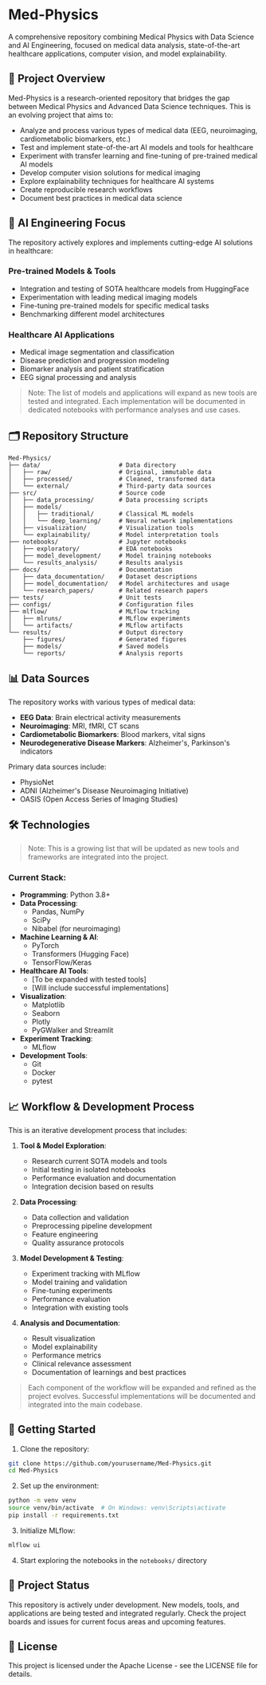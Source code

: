 # Med-Physics

A comprehensive repository combining Medical Physics with Data Science and AI Engineering, focused on medical data analysis, state-of-the-art healthcare applications, computer vision, and model explainability.

## 🎯 Project Overview

Med-Physics is a research-oriented repository that bridges the gap between Medical Physics and Advanced Data Science techniques. This is an evolving project that aims to:

- Analyze and process various types of medical data (EEG, neuroimaging, cardiometabolic biomarkers, etc.)
- Test and implement state-of-the-art AI models and tools for healthcare
- Experiment with transfer learning and fine-tuning of pre-trained medical AI models
- Develop computer vision solutions for medical imaging
- Explore explainability techniques for healthcare AI systems
- Create reproducible research workflows
- Document best practices in medical data science

## 🤖 AI Engineering Focus

The repository actively explores and implements cutting-edge AI solutions in healthcare:

### Pre-trained Models & Tools
- Integration and testing of SOTA healthcare models from HuggingFace
- Experimentation with leading medical imaging models
- Fine-tuning pre-trained models for specific medical tasks
- Benchmarking different model architectures

### Healthcare AI Applications
- Medical image segmentation and classification
- Disease prediction and progression modeling
- Biomarker analysis and patient stratification
- EEG signal processing and analysis

> Note: The list of models and applications will expand as new tools are tested and integrated. Each implementation will be documented in dedicated notebooks with performance analyses and use cases.

## 🗂️ Repository Structure

```
Med-Physics/
├── data/                      # Data directory
│   ├── raw/                   # Original, immutable data
│   ├── processed/             # Cleaned, transformed data
│   └── external/              # Third-party data sources
├── src/                       # Source code
│   ├── data_processing/       # Data processing scripts
│   ├── models/               
│   │   ├── traditional/       # Classical ML models
│   │   └── deep_learning/     # Neural network implementations
│   ├── visualization/         # Visualization tools
│   └── explainability/        # Model interpretation tools
├── notebooks/                 # Jupyter notebooks
│   ├── exploratory/           # EDA notebooks
│   ├── model_development/     # Model training notebooks
│   └── results_analysis/      # Results analysis
├── docs/                      # Documentation
│   ├── data_documentation/    # Dataset descriptions
│   ├── model_documentation/   # Model architectures and usage
│   └── research_papers/       # Related research papers
├── tests/                     # Unit tests
├── configs/                   # Configuration files
├── mlflow/                    # MLflow tracking
│   ├── mlruns/                # MLflow experiments
│   └── artifacts/             # MLflow artifacts
└── results/                   # Output directory
    ├── figures/               # Generated figures
    ├── models/                # Saved models
    └── reports/               # Analysis reports
```

## 📊 Data Sources

The repository works with various types of medical data:

- **EEG Data**: Brain electrical activity measurements
- **Neuroimaging**: MRI, fMRI, CT scans
- **Cardiometabolic Biomarkers**: Blood markers, vital signs
- **Neurodegenerative Disease Markers**: Alzheimer's, Parkinson's indicators

Primary data sources include:
- PhysioNet
- ADNI (Alzheimer's Disease Neuroimaging Initiative)
- OASIS (Open Access Series of Imaging Studies)

## 🛠️ Technologies

> Note: This is a growing list that will be updated as new tools and frameworks are integrated into the project.

### Current Stack:
- **Programming**: Python 3.8+
- **Data Processing**: 
  - Pandas, NumPy
  - SciPy
  - Nibabel (for neuroimaging)
- **Machine Learning & AI**:
  - PyTorch
  - Transformers (Hugging Face)
  - TensorFlow/Keras
- **Healthcare AI Tools**:
  - [To be expanded with tested tools]
  - [Will include successful implementations]
- **Visualization**:
  - Matplotlib
  - Seaborn
  - Plotly
  - PyGWalker and Streamlit
- **Experiment Tracking**:
  - MLflow
- **Development Tools**:
  - Git
  - Docker
  - pytest

## 📈 Workflow & Development Process

This is an iterative development process that includes:

1. **Tool & Model Exploration**:
   - Research current SOTA models and tools
   - Initial testing in isolated notebooks
   - Performance evaluation and documentation
   - Integration decision based on results

2. **Data Processing**:
   - Data collection and validation
   - Preprocessing pipeline development
   - Feature engineering
   - Quality assurance protocols

3. **Model Development & Testing**:
   - Experiment tracking with MLflow
   - Model training and validation
   - Fine-tuning experiments
   - Performance evaluation
   - Integration with existing tools

4. **Analysis and Documentation**:
   - Result visualization
   - Model explainability
   - Performance metrics
   - Clinical relevance assessment
   - Documentation of learnings and best practices

> Each component of the workflow will be expanded and refined as the project evolves. Successful implementations will be documented and integrated into the main codebase.

## 🚀 Getting Started

1. Clone the repository:
```bash
git clone https://github.com/yourusername/Med-Physics.git
cd Med-Physics
```

2. Set up the environment:
```bash
python -m venv venv
source venv/bin/activate  # On Windows: venv\Scripts\activate
pip install -r requirements.txt
```

3. Initialize MLflow:
```bash
mlflow ui
```

4. Start exploring the notebooks in the `notebooks/` directory

## 🚧 Project Status

This repository is actively under development. New models, tools, and applications are being tested and integrated regularly. Check the project boards and issues for current focus areas and upcoming features.

## 📝 License

This project is licensed under the Apache License - see the LICENSE file for details.
